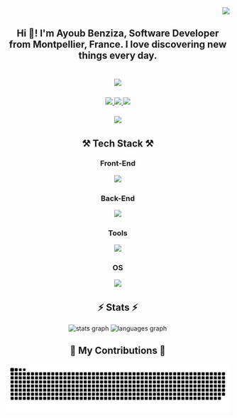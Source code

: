 <img align="right" src="https://visitor-badge.laobi.icu/badge?page_id=AyoubBenziza" />

<br>

<h2 align="center">Hi 👋! I'm Ayoub Benziza, Software Developer from Montpellier, France. I love discovering new things every day.</h2>

###

<br clear="both">

<div align="center">
  <img height="150" src="https://avatars.githubusercontent.com/u/64789925?v=4"  />
</div>

###

<div align="center">
  <a href="mailto:ayoub.cbenziza@gmail.com" target="_blank">
    <img src="https://skillicons.dev/icons?i=gmail" />
  </a>
  <a href="https://www.linkedin.com/in/ayoub-benziza/" target="_blank">
    <img src="https://skillicons.dev/icons?i=linkedin" />
  </a>
  <a href="https://www.ayoubbenziza.com/" target="_blank">
    <img src="https://skillicons.dev/icons?i=github" />
  </a>
</div>

###

<div align="center">
<img src="https://spotify-recently-played-readme.vercel.app/api?user=p138s41yd1e3y3kjsgyg2x3tv&count=3">
</div>

###

<div align="center">
<h2>⚒️ Tech Stack ⚒️</h2>
  <h3>Front-End</h3>
  <img src="https://skillicons.dev/icons?i=react,nextjs,angular,tailwind,bootstrap,html,css,js,ts" />
  <h3>Back-End</h3>
  <img src="https://skillicons.dev/icons?i=php,mysql,python,express,symfony,firebase" />
  <h3>Tools</h3>
  <img src="https://skillicons.dev/icons?i=vscode,docker,git,nodejs,bun,figma" />
  <h3>OS</h3>
  <img src="https://skillicons.dev/icons?i=windows,linux,arch" />
</div>

###

<h2 align="center">⚡ Stats ⚡</h2>

<div align="center">
  <img src="https://github-readme-stats.vercel.app/api?username=AyoubBenziza&hide_title=false&hide_rank=false&show_icons=true&include_all_commits=true&count_private=true&disable_animations=false&theme=dark&locale=en&hide_border=false" height="150" alt="stats graph"  />
  <img src="https://github-readme-stats.vercel.app/api/top-langs?username=AyoubBenziza&locale=en&hide_title=false&layout=compact&card_width=320&langs_count=5&theme=dark&hide_border=false" height="150" alt="languages graph"  />
</div>

###

<div align="center">
  <h2>🐍 My Contributions 🐍</h2>
  
  <img src="https://raw.githubusercontent.com/AyoubBenziza/AyoubBenziza/output/snake.svg" alt="Snake animation" />
</div>

###
